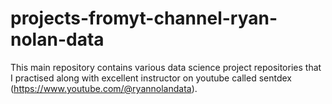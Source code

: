 # projects-fromyt-channel-ryan-nolan-data
This main repository contains various data science project repositories that I practised along with excellent instructor on youtube called sentdex (https://www.youtube.com/@ryannolandata).
